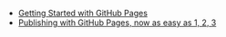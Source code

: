 * [Getting Started with GitHub Pages](https://guides.github.com/features/pages/)
* [Publishing with GitHub Pages, now as easy as 1, 2, 3](https://github.com/blog/2289-publishing-with-github-pages-now-as-easy-as-1-2-3)

